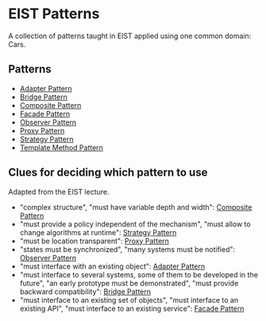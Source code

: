 # EIST Patterns

A collection of patterns taught in EIST applied using one common domain: Cars.

## Patterns

- [Adapter Pattern](src/de/paulzhng/eist/adapter/adapter.md)
- [Bridge Pattern](src/de/paulzhng/eist/bridge/bridge.md)
- [Composite Pattern](src/de/paulzhng/eist/composite/composite.md)
- [Facade Pattern](src/de/paulzhng/eist/facade/facade.md)
- [Observer Pattern](src/de/paulzhng/eist/observer/observer.md)
- [Proxy Pattern](src/de/paulzhng/eist/proxy/proxy.md)
- [Strategy Pattern](src/de/paulzhng/eist/strategy/strategy.md)
- [Template Method Pattern](src/de/paulzhng/eist/templatemethod/template-method.md)

## Clues for deciding which pattern to use

Adapted from the EIST lecture.

- "complex structure", "must have variable depth and width": [Composite Pattern](src/de/paulzhng/eist/composite/composite.md)
- "must provide a policy independent of the mechanism", "must allow to change algorithms at runtime": [Strategy Pattern](src/de/paulzhng/eist/strategy/strategy.md)
- "must be location transparent": [Proxy Pattern](src/de/paulzhng/eist/proxy/proxy.md)
- "states must be synchronized", "many systems must be notified": [Observer Pattern](src/de/paulzhng/eist/observer/observer.md)
- "must interface with an existing object": [Adapter Pattern](src/de/paulzhng/eist/adapter/adapter.md)
- "must interface to several systems, some of them to be developed in the future", "an early prototype must be demonstrated", "must provide backward compatibility": [Bridge Pattern](src/de/paulzhng/eist/bridge/bridge.md)
- "must interface to an existing set of objects", "must interface to an existing API", "must interface to an existing service": [Facade Pattern](src/de/paulzhng/eist/facade/facade.md)